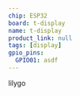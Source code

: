 ```yaml
---
chip: ESP32
board: t-display
name: t-display
product_link: null
tags: [display]
gpio_pins:
  GPIO01: asdf
---
```


lilygo